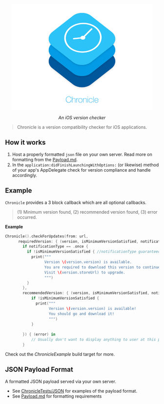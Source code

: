 <div align="center">
  <img src="/Assets/Chronicle_Icon.png" alt="Chronicle" width=460px>
  <p><em>An iOS version checker</em></p>
</div>

>Chronicle is a version compatibility checker for iOS applications.

## How it works
1. Host a properly formatted `json` file on your own server. Read more on formatting from the [Payload.md](Payload.md).
2. In the `application:didFinishLaunchingWithOptions:` (or likewise) method of your app's AppDelegate check for version compliance and handle accordingly.

## Example
`Chronicle` provides a 3 block callback which are all optional callbacks.
> (1) Minimum version found, (2) recommended version found, (3) error occurred.

**Example**
```Swift
Chronicle().checkForUpdates(from: url,
      requiredVersion: { (version, isMinimumVersionSatisfied, notificationType) in
        if notificationType == .once {
          if !isMinimumVersionSatisfied { //notificationType guaranteed to be `.always`
            print("""
                  Version \(version.version) is available.
                  You are required to download this version to continue using this application.
                  Visit \(version.storeUrl) to upgrade.
                  """)
          }
        },
        recommendedVersion: { (version, isMinimumVersionSatisfied, notificationType) in
            if !isMinimumVersionSatisfied {
              print("""
                    Version \(version.version) is available!
                    You should go and download it!
                    """)
            }

        }) { (error) in
            // Usually don't want to display anything to user at this point
        }
```

Check out the *ChronicleExample* build target for more.


## JSON Payload Format
A formatted JSON payload served via your own server.

- See [ChronicleTests/JSON](ChronicleTests/JSON) for examples of the payload format.
- See [Payload.md](Payload.md) for formatting requirements
